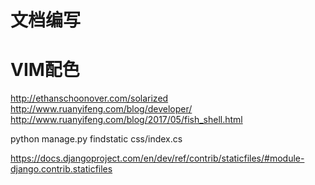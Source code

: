 # 文档编写
# VIM配色
http://ethanschoonover.com/solarized
http://www.ruanyifeng.com/blog/developer/
http://www.ruanyifeng.com/blog/2017/05/fish_shell.html

python manage.py findstatic css/index.cs

https://docs.djangoproject.com/en/dev/ref/contrib/staticfiles/#module-django.contrib.staticfiles
